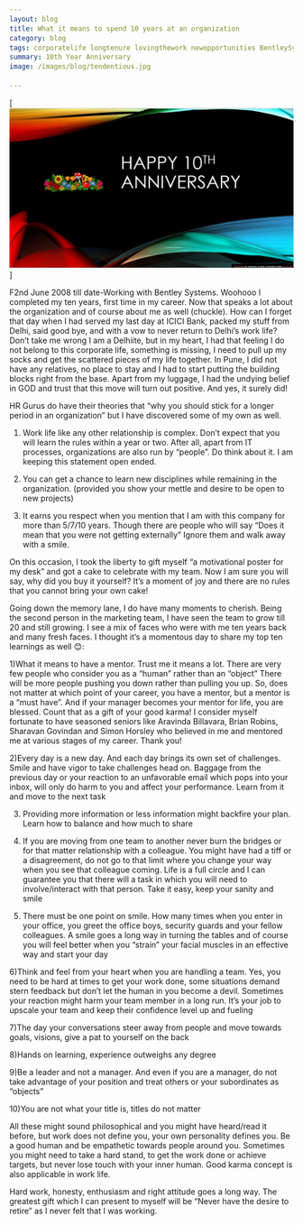 ```yaml
---
layout: blog
title: What it means to spend 10 years at an organization
category: blog
tags: corporatelife longtenure lovingthework newopportunities BentleySystems worklife
summary: 10th Year Anniversary
image: /images/blog/tendentious.jpg

---
```

[<img src="/images/blog/Anniversary.jpg"/>]

F2nd June 2008 till date-Working with Bentley Systems. 
Woohooo I completed my ten years, first time in my career. Now that speaks a lot about the organization and of course about me as well (chuckle). How can I forget that day when I had served my last day at ICICI Bank, packed my stuff from Delhi, said good bye, and with a vow to never return to Delhi’s work life? Don’t take me wrong I am a Delhiite, but in my heart, I had that feeling I do not belong to this corporate life, something is missing, I need to pull up my socks and get the scattered pieces of my life together. In Pune, I did not have any relatives, no place to stay and I had to start putting the building blocks right from the base. Apart from my luggage, I had the undying belief in GOD and trust that this move will turn out positive. And yes, it surely did!

HR Gurus do have their theories that “why you should stick for a longer period in an organization” but I have discovered some of my own as well.

1)	Work life like any other relationship is complex. Don’t expect that you will learn the rules within a year or two. After all, apart from IT processes, organizations are also run by “people”. Do think about it. I am keeping this statement open ended.

2)	You can get a chance to learn new disciplines while remaining in the organization. (provided you show your mettle and desire to be open to new projects)

3)	It earns you respect when you mention that I am with this company for more than 5/7/10 years. Though there are people who will say “Does it mean that you were not getting externally” Ignore them and walk away with a smile.

On this occasion, I took the liberty to gift myself “a motivational poster for my desk” and got a cake to celebrate with my team. Now I am sure you will say, why did you buy it yourself? It’s a moment of joy and there are no rules that you cannot bring your own cake! 

Going down the memory lane, I do have many moments to cherish. Being the second person in the marketing team, I have seen the team to grow till 20 and still growing. I see a mix of faces who were with me ten years back and many fresh faces. I thought it’s a momentous day to share my top ten learnings as well 😊: 

1)What it means to have a mentor. Trust me it means a lot. There are very few people who consider you as a “human” rather than an “object” There will be more people pushing you down rather than pulling you up. So, does not matter at which point of your career, you have a mentor, but a mentor is a “must have”. And if your manager becomes your mentor for life, you are blessed. Count that as a gift of your good karma! I consider myself fortunate to have seasoned seniors like Aravinda Billavara, Brian Robins, Sharavan Govindan and Simon Horsley who believed in me and mentored me at various stages of my career. Thank you! 

2)Every day is a new day. And each day brings its own set of challenges. Smile and have vigor to take challenges head on. Baggage from the previous day or your reaction to an unfavorable email which pops into your inbox, will only do harm to you and affect your performance. Learn from it and move to the next task

3) Providing more information or less information might backfire your plan. Learn how to balance and how much to share

4) If you are moving from one team to another never burn the bridges or for that matter relationship with a colleague. You might have had a tiff or a disagreement, do not go to that limit where you change your way when you see that colleague coming. Life is a full circle and I can guarantee you that there will a task in which you will need to involve/interact with that person. Take it easy, keep your sanity and smile

5) There must be one point on smile. How many times when you enter in your office, you greet the office boys, security guards and your fellow colleagues. A smile goes a long way in turning the tables and of course you will feel better when you “strain” your facial muscles in an effective way and start your day

6)Think and feel from your heart when you are handling a team. Yes, you need to be hard at times to get your work done, some situations demand stern feedback but don’t let the human in you become a devil. Sometimes your reaction might harm your team member in a long run. It’s your job to upscale your team and keep their confidence level up and fueling

7)The day your conversations steer away from people and move towards goals, visions, give a pat to yourself on the back

8)Hands on learning, experience outweighs any degree

9)Be a leader and not a manager. And even if you are a manager, do not take advantage of your position and treat others or your subordinates as “objects”

10)You are not what your title is, titles do not matter

All these might sound philosophical and you might have heard/read it before, but work does not define you, your own personality defines you. Be a good human and be empathetic towards people around you. Sometimes you might need to take a hard stand, to get the work done or achieve targets, but never lose touch with your inner human. Good karma concept is also applicable in work life.

Hard work, honesty, enthusiasm and right attitude goes a long way. The greatest gift which I can present to myself will be “Never have the desire to retire” as I never felt that I was working.

